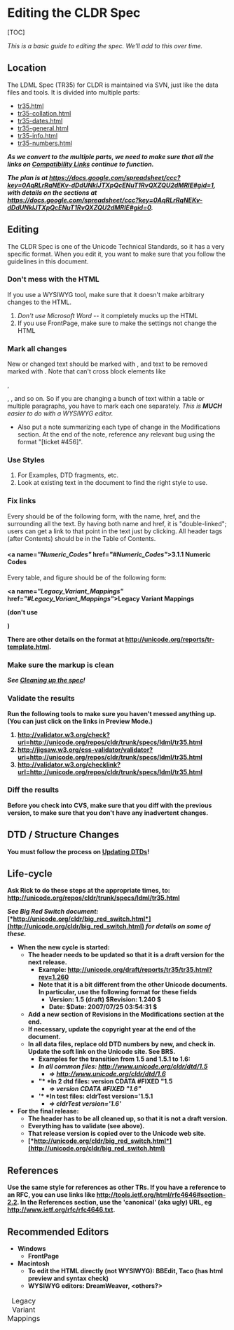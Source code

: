# Editing the CLDR Spec

[TOC]

*This is a basic guide to editing the spec. We'll add to this over time.*

## Location

The LDML Spec (TR35) for CLDR is maintained via SVN, just like the data files
and tools. It is divided into multiple parts:

*   [tr35.html](http://unicode.org/repos/cldr/trunk/specs/ldml/tr35.html)
*   [tr35-collation.html](http://unicode.org/repos/cldr/trunk/specs/ldml/tr35-collation.html)
*   [tr35-dates.html](http://unicode.org/repos/cldr/trunk/specs/ldml/tr35-dates.html)
*   [tr35-general.html](http://unicode.org/repos/cldr/trunk/specs/ldml/tr35-general.html)
*   [tr35-info.html](http://unicode.org/repos/cldr/trunk/specs/ldml/tr35-info.html)
*   [tr35-numbers.html](http://unicode.org/repos/cldr/trunk/specs/ldml/tr35-numbers.html)

***As we convert to the multiple parts, we need to make sure that all the links
on [Compatibility Links](compatibility-links.md) continue to function.***

***The plan is at
<https://docs.google.com/spreadsheet/ccc?key=0AqRLrRqNEKv-dDdUNklJTXpQcENuT1RvQXZQU2dMRlE#gid=1>,
with details on the sections at
<https://docs.google.com/spreadsheet/ccc?key=0AqRLrRqNEKv-dDdUNklJTXpQcENuT1RvQXZQU2dMRlE#gid=0>.***

## Editing

The CLDR Spec is one of the Unicode Technical Standards, so it has a very
specific format. When you edit it, you want to make sure that you follow the
guidelines in this document.

### Don't mess with the HTML

If you use a WYSIWYG tool, make sure that it doesn't make arbitrary changes to
the HTML.

1.  *Don't use Microsoft Word* -- it completely mucks up the HTML
2.  If you use FrontPage, make sure to make the settings not change the HTML

### Mark all changes

New or changed text should be marked with <span class="changed">, and text to be
removed marked with <span class="removed">. Note that <span> can't cross block
elements like <div>, <p>, <td>, and so on. So if you are changing a bunch of
text within a table or multiple paragraphs, you have to mark each one
separately. *This is* ***MUCH*** *easier to do with a WYSIWYG editor.*

*   Also put a note summarizing each type of change in the Modifications
    section. At the end of the note, reference any relevant bug using the format
    "\[ticket #456\]".

### Use Styles

1.  For Examples, DTD fragments, etc.
2.  Look at existing text in the document to find the right style to use.

### Fix links

Every <hX> should be of the following form, with the name, href, and the <a>
surrounding all the text. By having both name and href, it is "double-linked";
users can get a link to that point in the text just by clicking. All header tags
(after Contents) should be in the Table of Contents.

**<h4><a name=*"Numeric_Codes"* href=*"#Numeric_Codes"*>3.1.1 Numeric
Codes</a></h4>**

Every table, and figure should be of the following form:

**<p class="caption"><a name=*"Legacy_Variant_Mappings"* href=*"#Legacy_Variant_Mappings"*>Legacy Variant Mappings</a></p>**
**<table>**

(don't use <caption>Legacy Variant Mappings</caption>)

There are other details on the format at
<http://unicode.org/reports/tr-template.html>.

### Make sure the markup is clean

***See [Cleaning up the spec](../../cleaning-up-the-spec/index.md)!***

### Validate the results

Run the following tools to make sure you haven't messed anything up. (You can
just click on the links in Preview Mode.)

1.  <http://validator.w3.org/check?uri=http://unicode.org/repos/cldr/trunk/specs/ldml/tr35.html>
2.  <http://jigsaw.w3.org/css-validator/validator?uri=http://unicode.org/repos/cldr/trunk/specs/ldml/tr35.html>
3.  <http://validator.w3.org/checklink?url=http://unicode.org/repos/cldr/trunk/specs/ldml/tr35.html>

### Diff the results

Before you check into CVS, make sure that you diff with the previous version, to
make sure that you don't have any inadvertent changes.

## DTD / Structure Changes

You must follow the process on [Updating DTDs](../updating-dtds/index.md)!

## Life-cycle

Ask Rick to do these steps at the appropriate times, to:
<http://unicode.org/repos/cldr/trunk/specs/ldml/tr35.html>

*See Big Red Switch document:*
[*http://unicode.org/cldr/big_red_switch.html*](http://unicode.org/cldr/big_red_switch.html)
*for details on some of these.*

*   When the new cycle is started:
    *   The header needs to be updated so that it is a draft version for the
        next release.
        *   Example: <http://unicode.org/draft/reports/tr35/tr35.html?rev=1.260>
        *   Note that it is a bit different from the other Unicode documents. In
            particular, use the following format for these fields
            *   Version: 1.5 (draft) $Revision: 1.240 $
            *   Date: $Date: 2007/07/25 03:54:31 $
    *   Add a new section of Revisions in the Modifications section at the end.
    *   If necessary, update the copyright year at the end of the document.
    *   In all data files, replace old DTD numbers by new, and check in. Update
        the soft link on the Unicode site. See BRS.
        *   Examples for the transition from 1.5 and 1.5.1 to 1.6:
        *   *In all common files: http://www.unicode.org/cldr/dtd/1.5*
            *   *=> http://www.unicode.org/cldr/dtd/1.6*
        *   "* *In 2 dtd files: version CDATA #FIXED "1.5
            *   *=> version CDATA #FIXED "1.6"*
        *   '* *In test files: cldrTest version='1.5.1
            *   *=> cldrTest version='1.6'*
*   For the final release:
    *   The header has to be all cleaned up, so that it is not a draft version.
    *   Everything has to validate (see above).
    *   That release version is copied over to the Unicode web site.
    *   [*http://unicode.org/cldr/big_red_switch.html*](http://unicode.org/cldr/big_red_switch.html)

## References

Use the same style for references as other TRs. If you have a reference to an
RFC, you can use links like <http://tools.ietf.org/html/rfc4646#section-2.2>. In
the References section, use the 'canonical' (aka ugly) URL, eg
<http://www.ietf.org/rfc/rfc4646.txt>.

## Recommended Editors

*   Windows
    *   FrontPage
*   Macintosh
    *   To edit the HTML directly (not WYSIWYG): BBEdit, Taco (has html preview
        and syntax check)
    *   WYSIWYG editors: DreamWeaver, <others?>
